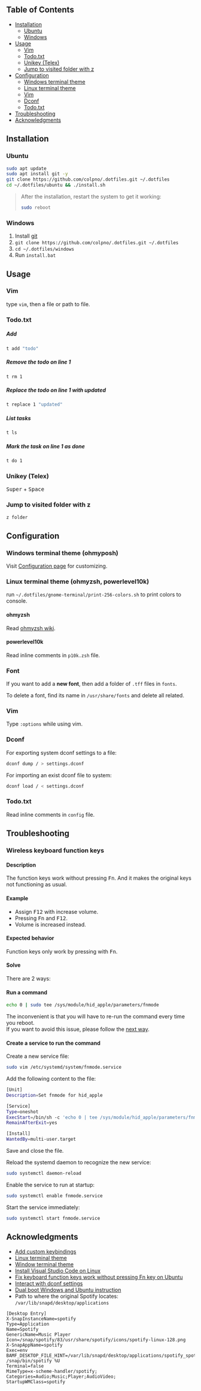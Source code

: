 ## Table of Contents

- [Installation](#installation)
	- [Ubuntu](#ubuntu)
	- [Windows](#windows)
- [Usage](#usage)
	- [Vim](#vim)
	- [Todo.txt](#todotxt)
	- [Unikey (Telex)](#unikey-telex)
	- [Jump to visited folder with z](#jump-to-visited-folder)
- [Configuration](#configuration)
	- [Windows terminal theme](#windows-terminal-theme-ohmyposh)
	- [Linux terminal theme](#linux-terminal-theme-ohmyzsh-powerlevel10k)
	- [Vim](#vim-1)
	- [Dconf](#dconf)
	- [Todo.txt](#todotxt-1)
- [Troubleshooting](#troubleshooting)
- [Acknowledgments](#acknowledgments)



## Installation

### Ubuntu

```sh
sudo apt update
sudo apt install git -y
git clone https://github.com/colpno/.dotfiles.git ~/.dotfiles
cd ~/.dotfiles/ubuntu && ./install.sh
```

> After the installation, restart the system to get it working:
> ```sh
> sudo reboot
> ```

### Windows

1. Install [git](https://git-scm.com/download/win)
1. `git clone https://github.com/colpno/.dotfiles.git ~/.dotfiles`
1. `cd ~/.dotfiles/windows`
1. Run `install.bat`



## Usage

### Vim

type `vim`, then a file or path to file.

### Todo.txt

##### Add

```sh
t add "todo"
```

##### Remove the todo on line 1

```sh
t rm 1
```

##### Replace the todo on line 1 with updated

```sh
t replace 1 "updated"
```

##### List tasks

```sh
t ls
```

##### Mark the task on line 1 as done

```sh
t do 1
```

### Unikey (Telex)

<kbd>Super</kbd> + <kbd>Space</kbd>

### Jump to visited folder with z

```sh
z folder
```



## Configuration

### Windows terminal theme (ohmyposh)

Visit [Configuration page](https://ohmyposh.dev/docs/configuration/general) for customizing.

### Linux terminal theme (ohmyzsh, powerlevel10k)

run `~/.dotfiles/gnome-terminal/print-256-colors.sh` to print colors to console.

#### ohmyzsh

Read [ohmyzsh wiki](https://github.com/ohmyzsh/ohmyzsh/wiki).

#### powerlevel10k

Read inline comments in `p10k.zsh` file.

### Font

If you want to add a **new font**, then add a folder of `.tff` files in `fonts`.  

To delete a font, find its name in `/usr/share/fonts` and delete all related.

### Vim

Type `:options` while using vim.

### Dconf

For exporting system dconf settings to a file:
```sh
dconf dump / > settings.dconf
```

For importing an exist dconf file to system:
```sh
dconf load / < settings.dconf
```

### Todo.txt

Read inline comments in `config` file.



## Troubleshooting

### Wireless keyboard function keys

#### Description

The function keys work without pressing <kbd>Fn</kbd>. And it makes the original keys not functioning as usual.

#### Example

- Assign <kbd>F12</kbd> with increase volume.
- Pressing <kbd>Fn</kbd> and <kbd>F12</kbd>.
- Volume is increased instead.

#### Expected behavior

Function keys only work by pressing with <kbd>Fn</kbd>.

#### Solve

There are 2 ways:

#### Run a command

```sh
echo 0 | sudo tee /sys/module/hid_apple/parameters/fnmode
```

The inconvenient is that you will have to re-run the command every time you reboot.  
If you want to avoid this issue, please follow the [next way](#create-a-service-to-run-the-command).

#### Create a service to run the command

Create a new service file:

```sh
sudo vim /etc/systemd/system/fnmode.service
```

Add the following content to the file:

```sh
[Unit]
Description=Set fnmode for hid_apple

[Service]
Type=oneshot
ExecStart=/bin/sh -c 'echo 0 | tee /sys/module/hid_apple/parameters/fnmode'
RemainAfterExit=yes

[Install]
WantedBy=multi-user.target
```

Save and close the file.

Reload the systemd daemon to recognize the new service:

```sh
sudo systemctl daemon-reload
```

Enable the service to run at startup:

```sh
sudo systemctl enable fnmode.service
```

Start the service immediately:

```sh
sudo systemctl start fnmode.service
```



## Acknowledgments

- [Add custom keybindings](https://techwiser.com/custom-keyboard-shortcuts-ubuntu/)
- [Linux terminal theme](https://github.com/ohmyzsh/ohmyzsh)
- [Window terminal theme](https://ohmyposh.dev/docs)
- [Install Visual Studio Code on Linux](https://code.visualstudio.com/docs/setup/linux#_installation)
- [Fix keyboard function keys work without pressing Fn key on Ubuntu](https://askubuntu.com/a/1194871)
- [Interact with dconf settings](https://askubuntu.com/questions/984205/how-to-save-gnome-settings-in-a-file)
- [Dual boot Windows and Ubuntu instruction](https://www.youtube.com/watch?v=lGR_VNwUfzk&list=PLWMFYxNitOVEX9u0ZNspjcmdyWmy7BCp8&index=1&t=658s)
- Path to where the original Spotify locates: `/var/lib/snapd/desktop/applications`

```spotify_spotify.desktop
[Desktop Entry]
X-SnapInstanceName=spotify
Type=Application
Name=Spotify
GenericName=Music Player
Icon=/snap/spotify/83/usr/share/spotify/icons/spotify-linux-128.png
X-SnapAppName=spotify
Exec=env BAMF_DESKTOP_FILE_HINT=/var/lib/snapd/desktop/applications/spotify_spotify.desktop /snap/bin/spotify %U
Terminal=false
MimeType=x-scheme-handler/spotify;
Categories=Audio;Music;Player;AudioVideo;
StartupWMClass=spotify
```

